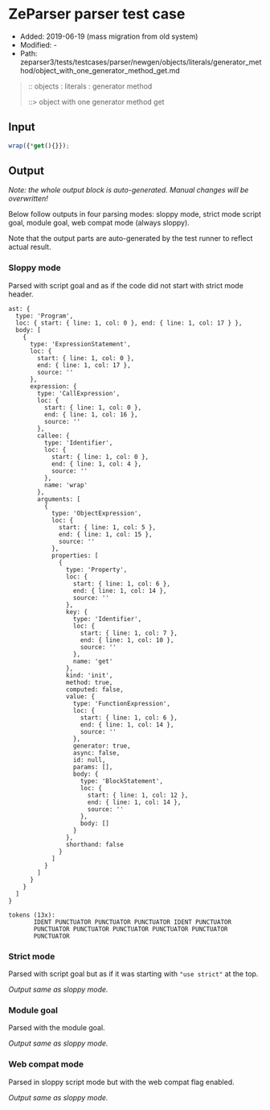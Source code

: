 # ZeParser parser test case

- Added: 2019-06-19 (mass migration from old system)
- Modified: -
- Path: zeparser3/tests/testcases/parser/newgen/objects/literals/generator_method/object_with_one_generator_method_get.md

> :: objects : literals : generator method
>
> ::> object with one generator method get

## Input

`````js
wrap({*get(){}});
`````

## Output

_Note: the whole output block is auto-generated. Manual changes will be overwritten!_

Below follow outputs in four parsing modes: sloppy mode, strict mode script goal, module goal, web compat mode (always sloppy).

Note that the output parts are auto-generated by the test runner to reflect actual result.

### Sloppy mode

Parsed with script goal and as if the code did not start with strict mode header.

`````
ast: {
  type: 'Program',
  loc: { start: { line: 1, col: 0 }, end: { line: 1, col: 17 } },
  body: [
    {
      type: 'ExpressionStatement',
      loc: {
        start: { line: 1, col: 0 },
        end: { line: 1, col: 17 },
        source: ''
      },
      expression: {
        type: 'CallExpression',
        loc: {
          start: { line: 1, col: 0 },
          end: { line: 1, col: 16 },
          source: ''
        },
        callee: {
          type: 'Identifier',
          loc: {
            start: { line: 1, col: 0 },
            end: { line: 1, col: 4 },
            source: ''
          },
          name: 'wrap'
        },
        arguments: [
          {
            type: 'ObjectExpression',
            loc: {
              start: { line: 1, col: 5 },
              end: { line: 1, col: 15 },
              source: ''
            },
            properties: [
              {
                type: 'Property',
                loc: {
                  start: { line: 1, col: 6 },
                  end: { line: 1, col: 14 },
                  source: ''
                },
                key: {
                  type: 'Identifier',
                  loc: {
                    start: { line: 1, col: 7 },
                    end: { line: 1, col: 10 },
                    source: ''
                  },
                  name: 'get'
                },
                kind: 'init',
                method: true,
                computed: false,
                value: {
                  type: 'FunctionExpression',
                  loc: {
                    start: { line: 1, col: 6 },
                    end: { line: 1, col: 14 },
                    source: ''
                  },
                  generator: true,
                  async: false,
                  id: null,
                  params: [],
                  body: {
                    type: 'BlockStatement',
                    loc: {
                      start: { line: 1, col: 12 },
                      end: { line: 1, col: 14 },
                      source: ''
                    },
                    body: []
                  }
                },
                shorthand: false
              }
            ]
          }
        ]
      }
    }
  ]
}

tokens (13x):
       IDENT PUNCTUATOR PUNCTUATOR PUNCTUATOR IDENT PUNCTUATOR
       PUNCTUATOR PUNCTUATOR PUNCTUATOR PUNCTUATOR PUNCTUATOR
       PUNCTUATOR
`````

### Strict mode

Parsed with script goal but as if it was starting with `"use strict"` at the top.

_Output same as sloppy mode._

### Module goal

Parsed with the module goal.

_Output same as sloppy mode._

### Web compat mode

Parsed in sloppy script mode but with the web compat flag enabled.

_Output same as sloppy mode._
